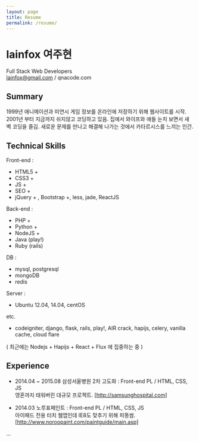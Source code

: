 ```yaml
---
layout: page
title: Resume
permalink: /resume/
---
```


# lainfox 여주현

Full Stack Web Developers  
lainfox@gmail.com / qnacode.com  

## Summary
1999년 애니메이션과 미연시 게임 정보를 온라인에 저장하기 위해 웹사이트를 시작. 2001년 부터 지금까지 쉬지않고 코딩하고 있음. 집에서 와이프와 애들 눈치 보면서 새벽 코딩을 즐김. 새로운 문제를 만나고 해결해 나가는 것에서 카타르시스를 느끼는 인간.


## Technical Skills
Front-end : 
- HTML5 +
- CSS3 +
- JS +
- SEO +
- jQuery + , Bootstrap +, less, jade, ReactJS
 

Back-end : 
- PHP +
- Python + 
- NodeJS +
- Java (play!)
- Ruby (rails)

DB : 
- mysql, postgresql
- mongoDB
- redis   


Server : 
- Ubuntu 12.04, 14.04, centOS  

etc.
- codeigniter, django, flask, rails, play!, AIR crack, hapijs, celery, vanilla cache, cloud flare

( 최근에는 Nodejs + Hapijs + React + Flux 에 집중하는 중 )

## Experience

- 2014.04 ~ 2015.08 삼성서울병원 2차 고도화 : Front-end PL / HTML, CSS, JS  
영혼까지 태워버린 대규모 프로젝트. [http://samsunghospital.com]
  
- 2014.03 노루표페인트 : Front-end PL / HTML, CSS, JS  
아이패드 전용 터치 웹앱인데 IE8도 맞추기 위해 피똥쌈. [http://www.noroopaint.com/paintguide/main.asp]




...

